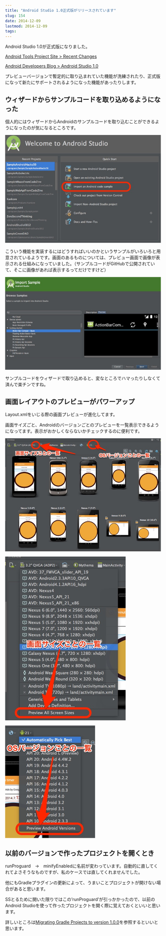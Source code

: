 ```yaml
---
title: "Android Studio 1.0正式版がリリースされています"
slug: 154
date: 2014-12-09
lastmod: 2014-12-09
tags: 
---
```


Android Studio 1.0が正式版になりました。

<a href="http://tools.android.com/recent/androidstudio10released">Android Tools Project Site > Recent Changes</a>

<a href="http://android-developers.blogspot.jp/2014/12/android-studio-10.html">Android Developers Blog > Android Studio 1.0</a>

プレビューバージョンで暫定的に取り込まれていた機能が洗練されたり、正式版になって新たにサポートされるようになった機能があったりします。


## ウィザードからサンプルコードを取り込めるようになった


個人的にはウィザードからAndroidのサンプルコードを取り込むことができるようになったのが気になるところです。

![Android Studio 1.0　ウィザードからサンプルコード取り込み](a357c56cc6f92259065fd65105413a0f.jpg)

こういう機能を実装するにはどうすればいいのかというサンプルがいろいろと用意されているようです。画面のあるものについては、プレビュー画面で画像が表示される仕組みになっていました。（サンプルコードがGitHubで公開されていて、そこに画像があれば表示するってだけですけど）

![Android Studio 1.0 サンプルコード](a85f32cf08acd94b22ae07a53f1d0300.jpg)

サンプルコードをウィザードで取り込めると、変なところでハマったりしなくて済んで楽チンですね。


## 画面レイアウトのプレビューがパワーアップ


Layout.xmlをいじる際の画面プレビューが進化してます。

画面サイズごと、Androidのバージョンごとのプレビューを一覧表示できるようになってます。表示がおかしくならないかチェックするのに便利です。

![Android Studio 1.0 画面プレビュー](ce418dabcc8f7f3ac4df42458ad2ac2a.jpg)

![Android Studio 1.0 スクリーンサイズごとの一覧](ffc2a40f0ae0c83f327439028435bbc6.jpg)

![Android Studio 1.0 OSバージョンごとの一覧](e87c9729bf5d8426492f1c182594b6f8.jpg)


## 以前のバージョンで作ったプロジェクトを開くとき


runProguard　→　minifyEnabledに名前が変わっています。自動的に直してくれてよさそうなものですが、私のケースでは直してくれませんでした。

他にもGradleプラグインの更新によって、うまいことプロジェクトが開けない場合があると思います。

SSとるために開いた限りではこの&#8217;runProguard&#8217;が引っかかったので、以前のAndroid Studioを使って作ったプロジェクトを開く際に覚えておくといいと思います。

詳しいところは<a href="http://tools.android.com/tech-docs/new-build-system/migrating-to-1-0-0">Migrating Gradle Projects to version 1.0.0</a>を参照するといいと思います。


  